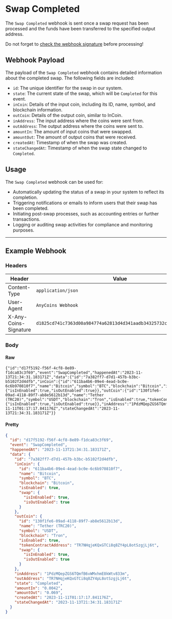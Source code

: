 # Swap Completed

The `Swap Completed` webhook is sent once a swap request has been processed and the funds have been transferred to the specified output address.

<div class="warning">
Do not forget to <a href="../signature.html">check the webhook signature</a> before processing!
</div>

## Webhook Payload

The payload of the `Swap Completed` webhook contains detailed information about the completed swap. The following fields are included:

- `id`: The unique identifier for the swap in our system.
- `state`: The current state of the swap, which will be `Completed` for this event.
- `inCoin`: Details of the input coin, including its ID, name, symbol, and blockchain information.
- `outCoin`: Details of the output coin, similar to InCoin.
- `inAddress`: The input address where the coins were sent from.
- `outAddress`: The output address where the coins were sent to.
- `amountIn`: The amount of input coins that were swapped.
- `amountOut`: The amount of output coins that were received.
- `createdAt`: Timestamp of when the swap was created.
- `stateChangedAt`: Timestamp of when the swap state changed to `Completed`.

## Usage

The `Swap Completed` webhook can be used for:

- Automatically updating the status of a swap in your system to reflect its completion.
- Triggering notifications or emails to inform users that their swap has been completed.
- Initiating post-swap processes, such as accounting entries or further transactions.
- Logging or auditing swap activities for compliance and monitoring purposes.

---

## Example Webhook

### Headers

| Header                | Value                                                              |
|-----------------------|--------------------------------------------------------------------|
| Content-Type          | `application/json`                                                 |
| User-Agent            | `AnyCoins Webhook`                                                 |
| X-Any-Coins-Signature | `d1825cd741c7363d00a984774a62813d4d341aadb34325732cfa2e3e8c03e55e` |

### Body

#### Raw

```
{"id":"d17f5192-f56f-4cf8-8e89-f1dca83c3f69","event":"SwapCompleted","happenedAt":"2023-11-13T21:34:31.183171Z","data":{"id":"7a382ff7-d7d1-457b-b3bc-b5102f2d4dfb","inCoin":{"id":"611ba4b6-09e4-4ead-bc0e-6c6b970810f7","name":"Bitcoin","symbol":"BTC","blockchain":"Bitcoin","isEnabled":true,"swap":{"isInEnabled":true,"isOutEnabled":true}},"outCoin":{"id":"130f1fe6-09ad-4118-89f7-ab8e5612b13d","name":"Tether (TRC20)","symbol":"USDT","blockchain":"Tron","isEnabled":true,"tokenContractAddress":"TR7NHqjeKQxGTCi8q8ZY4pL8otSzgjLj6t","swap":{"isInEnabled":true,"isOutEnabled":true}},"inAddress":"1PdzMQepZGS6TQmfB6vWMxhmE8kWtv833m","outAddress":"TR7NHqjeKQxGTCi8q8ZY4pL8otSzgjLj6t","state":"Completed","amountIn":"0.0042","amountOut":"0.069","createdAt":"2023-11-11T01:17:17.841176Z","stateChangedAt":"2023-11-13T21:34:31.183171Z"}}
```

#### Pretty

```json
{
  "id": "d17f5192-f56f-4cf8-8e89-f1dca83c3f69",
  "event": "SwapCompleted",
  "happenedAt": "2023-11-13T21:34:31.183171Z",
  "data": {
    "id": "7a382ff7-d7d1-457b-b3bc-b5102f2d4dfb",
    "inCoin": {
      "id": "611ba4b6-09e4-4ead-bc0e-6c6b970810f7",
      "name": "Bitcoin",
      "symbol": "BTC",
      "blockchain": "Bitcoin",
      "isEnabled": true,
      "swap": {
        "isInEnabled": true,
        "isOutEnabled": true
      }
    },
    "outCoin": {
      "id": "130f1fe6-09ad-4118-89f7-ab8e5612b13d",
      "name": "Tether (TRC20)",
      "symbol": "USDT",
      "blockchain": "Tron",
      "isEnabled": true,
      "tokenContractAddress": "TR7NHqjeKQxGTCi8q8ZY4pL8otSzgjLj6t",
      "swap": {
        "isInEnabled": true,
        "isOutEnabled": true
      }
    },
    "inAddress": "1PdzMQepZGS6TQmfB6vWMxhmE8kWtv833m",
    "outAddress": "TR7NHqjeKQxGTCi8q8ZY4pL8otSzgjLj6t",
    "state": "Completed",
    "amountIn": "0.0042",
    "amountOut": "0.069",
    "createdAt": "2023-11-11T01:17:17.841176Z",
    "stateChangedAt": "2023-11-13T21:34:31.183171Z"
  }
}
```
